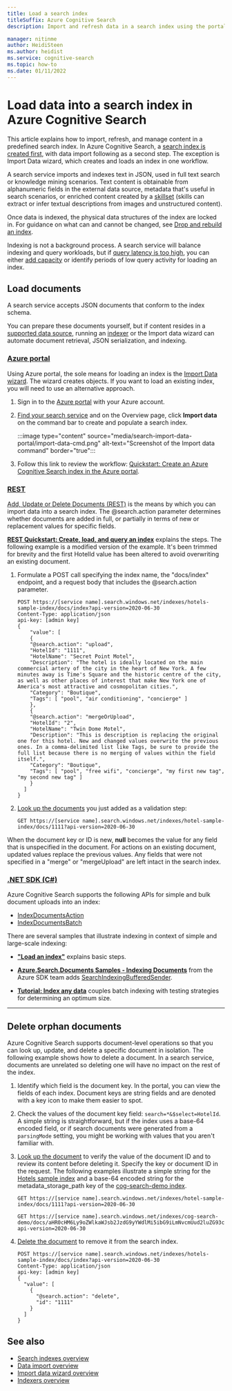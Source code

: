 ```yaml
---
title: Load a search index
titleSuffix: Azure Cognitive Search
description: Import and refresh data in a search index using the portal, REST APIs, or an Azure SDK.

manager: nitinme
author: HeidiSteen
ms.author: heidist
ms.service: cognitive-search
ms.topic: how-to
ms.date: 01/11/2022
---
```


# Load data into a search index in Azure Cognitive Search

This article explains how to import, refresh, and manage content in a predefined search index. In Azure Cognitive Search, a [search index is created first](search-how-to-create-search-index.md), with data import following as a second step. The exception is Import Data wizard, which creates and loads an index in one workflow.

A search service imports and indexes text in JSON, used in full text search or knowledge mining scenarios. Text content is obtainable from alphanumeric fields in the external data source, metadata that's useful in search scenarios, or enriched content created by a [skillset](cognitive-search-working-with-skillsets.md) (skills can extract or infer textual descriptions from images and unstructured content).

Once data is indexed, the physical data structures of the index are locked in. For guidance on what can and cannot be changed, see [Drop and rebuild an index](search-howto-reindex.md).

Indexing is not a background process. A search service will balance indexing and query workloads, but if [query latency is too high](search-performance-analysis.md#impact-of-indexing-on-queries), you can either [add capacity](search-capacity-planning.md#add-or-reduce-replicas-and-partitions) or identify periods of low query activity for loading an index.

## Load documents

A search service accepts JSON documents that conform to the index schema.

You can prepare these documents yourself, but if content resides in a [supported data source](search-indexer-overview.md#supported-data-sources), running an [indexer](search-indexer-overview.md) or the Import data wizard can automate document retrieval, JSON serialization, and indexing.

### [**Azure portal**](#tab/portal)

Using Azure portal, the sole means for loading an index is the [Import Data wizard](search-import-data-portal.md). The wizard creates objects. If you want to load an existing index, you will need to use an alternative approach.

1. Sign in to the [Azure portal](https://portal.azure.com/) with your Azure account.

1. [Find your search service](https://ms.portal.azure.com/#blade/HubsExtension/BrowseResourceBlade/resourceType/Microsoft.Storage%2storageAccounts/) and on the Overview page, click **Import data** on the command bar to create and populate a search index.

   :::image type="content" source="media/search-import-data-portal/import-data-cmd.png" alt-text="Screenshot of the Import data command" border="true":::

1. Follow this link to review the workflow: [Quickstart: Create an Azure Cognitive Search index in the Azure portal](search-get-started-portal.md).

### [**REST**](#tab/import-rest)

[Add, Update or Delete Documents (REST)](/rest/api/searchservice/addupdate-or-delete-documents) is the means by which you can import data into a search index. The @search.action parameter determines whether documents are added in full, or partially in terms of new or replacement values for specific fields.

[**REST Quickstart: Create, load, and query an index**](search-get-started-rest.md) explains the steps. The following example is a modified version of the example. It's been trimmed for brevity and the first HotelId value has been altered to avoid overwriting an existing document.

1. Formulate a POST call specifying the index name, the "docs/index" endpoint, and a request body that includes the @search.action parameter.

    ```http
    POST https://[service name].search.windows.net/indexes/hotels-sample-index/docs/index?api-version=2020-06-30
    Content-Type: application/json   
    api-key: [admin key] 
    {
        "value": [
        {
        "@search.action": "upload",
        "HotelId": "1111",
        "HotelName": "Secret Point Motel",
        "Description": "The hotel is ideally located on the main commercial artery of the city in the heart of New York. A few minutes away is Time's Square and the historic centre of the city, as well as other places of interest that make New York one of America's most attractive and cosmopolitan cities.",
        "Category": "Boutique",
        "Tags": [ "pool", "air conditioning", "concierge" ]
        },
        {
        "@search.action": "mergeOrUpload",
        "HotelId": "2",
        "HotelName": "Twin Dome Motel",
        "Description": "This is description is replacing the original one for this hotel. New and changed values overwrite the previous ones. In a comma-delimited list like Tags, be sure to provide the full list because there is no merging of values within the field itself.",
        "Category": "Boutique",
        "Tags": [ "pool", "free wifi", "concierge", "my first new tag", "my second new tag" ]
        }
      ]
    }
    ```

1. [Look up the documents](/rest/api/searchservice/lookup-document) you just added as a validation step:

    ```http
    GET https://[service name].search.windows.net/indexes/hotel-sample-index/docs/1111?api-version=2020-06-30
    ```

When the document key or ID is new, **null** becomes the value for any field that is unspecified in the document. For actions on an existing document, updated values replace the previous values. Any fields that were not specified in a "merge" or "mergeUpload" are left intact in the search index.

### [**.NET SDK (C#)**](#tab/importcsharp)

Azure Cognitive Search supports the following APIs for simple and bulk document uploads into an index:

+ [IndexDocumentsAction](/dotnet/api/azure.search.documents.models.indexdocumentsaction)
+ [IndexDocumentsBatch](/dotnet/api/azure.search.documents.models.indexdocumentsbatch)

There are several samples that illustrate indexing in context of simple and large-scale indexing:

+ [**"Load an index"**](search-howto-dotnet-sdk.md#load-an-index) explains basic steps.

+ [**Azure.Search.Documents Samples - Indexing Documents**](https://github.com/Azure/azure-sdk-for-net/blob/main/sdk/search/Azure.Search.Documents/samples/Sample05_IndexingDocuments.md) from the Azure SDK team adds [SearchIndexingBufferedSender](/dotnet/api/azure.search.documents.searchindexingbufferedsender-1).

+ [**Tutorial: Index any data**](tutorial-optimize-indexing-push-api.md) couples batch indexing with testing strategies for determining an optimum size.

---

## Delete orphan documents

Azure Cognitive Search supports document-level operations so that you can look up, update, and delete a specific document in isolation. The following example shows how to delete a document. In a search service, documents are unrelated so deleting one will have no impact on the rest of the index.

1. Identify which field is the document key. In the portal, you can view the fields of each index. Document keys are string fields and are denoted with a key icon to make them easier to spot.

1. Check the values of the document key field: `search=*&$select=HotelId`. A simple string is straightforward, but if the index uses a base-64 encoded field, or if search documents were generated from a `parsingMode` setting, you might be working with values that you aren't familiar with.

1. [Look up the document](/rest/api/searchservice/lookup-document) to verify the value of the document ID and to review its content before deleting it. Specify the key or document ID in the request. The following examples illustrate a simple string for the [Hotels sample index](search-get-started-portal.md) and a base-64 encoded string for the metadata_storage_path key of the [cog-search-demo index](cognitive-search-tutorial-blob.md).

    ```http
    GET https://[service name].search.windows.net/indexes/hotel-sample-index/docs/1111?api-version=2020-06-30
    ```

    ```http
    GET https://[service name].search.windows.net/indexes/cog-search-demo/docs/aHR0cHM6Ly9oZWlkaWJsb2JzdG9yYWdlMi5ibG9iLmNvcmUud2luZG93cy5uZXQvY29nLXNlYXJjaC1kZW1vL2d1dGhyaWUuanBn0?api-version=2020-06-30
    ```

1. [Delete the document](/rest/api/searchservice/addupdate-or-delete-documents) to remove it from the search index.

    ```http
    POST https://[service name].search.windows.net/indexes/hotels-sample-index/docs/index?api-version=2020-06-30
    Content-Type: application/json   
    api-key: [admin key] 
    {  
      "value": [  
        {  
          "@search.action": "delete",  
          "id": "1111"  
        }  
      ]  
    }
    ```

## See also

+ [Search indexes overview](search-what-is-an-index.md)
+ [Data import overview](search-what-is-data-import.md)
+ [Import data wizard overview](search-import-data-portal.md)
+ [Indexers overview](search-indexer-overview.md)